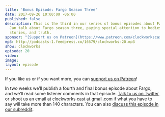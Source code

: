 ```yaml
---
title: 'Bonus Episode: Fargo Season Three'
date: 2017-09-26 10:00:00 -06:00
published: false
description: This is the third in our series of bonus episodes about Fargo! Paul and
  Jan talk about Fargo season three, paying special attention to bodies, coincidences,
  stories, and truth.
sponsor: "[Support us on Patreon](https://www.patreon.com/clockworkscast)"
mp3: http://podcasts-1.feedpress.co/16679/clockworks-20.mp3
show: clockworks
episode: 20
video: 
image: 
layout: episode
---
```


If you like us or if you want more, you can [support us on Patreon](https://www.patreon.com/clockworkscast)!

In two weeks we’ll publish a fourth and final bonus episode about Fargo, and we’ll read some listener comments in that episode. [Talk to us on Twitter](http://www.twitter.com/clockworkscast), or shoot us an email at clockworks cast at gmail.com if what you have to say will take more than 140 characters. You can also [discuss this episode in our subreddit](https://www.reddit.com/r/Goodstuff_fm/).
